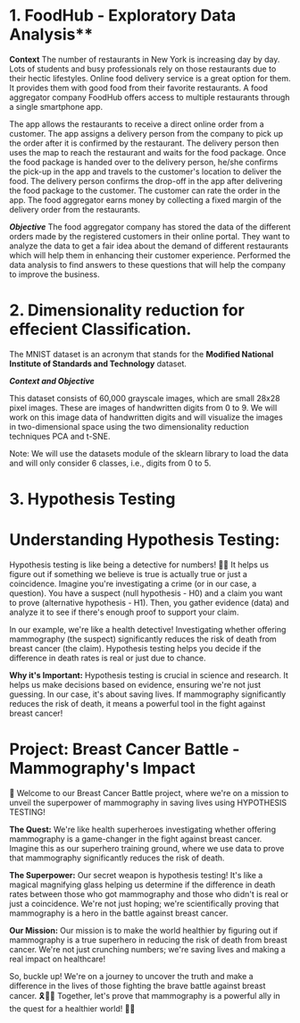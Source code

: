 # 1. FoodHub - Exploratory Data Analysis**
**Context**
The number of restaurants in New York is increasing day by day. Lots of students and busy professionals rely on those restaurants due to their hectic lifestyles. Online food delivery service is a great option for them. It provides them with good food from their favorite restaurants. A food aggregator company FoodHub offers access to multiple restaurants through a single smartphone app.

The app allows the restaurants to receive a direct online order from a customer. The app assigns a delivery person from the company to pick up the order after it is confirmed by the restaurant. The delivery person then uses the map to reach the restaurant and waits for the food package. Once the food package is handed over to the delivery person, he/she confirms the pick-up in the app and travels to the customer's location to deliver the food. The delivery person confirms the drop-off in the app after delivering the food package to the customer. The customer can rate the order in the app. The food aggregator earns money by collecting a fixed margin of the delivery order from the restaurants.

***Objective***
The food aggregator company has stored the data of the different orders made by the registered customers in their online portal. They want to analyze the data to get a fair idea about the demand of different restaurants which will help them in enhancing their customer experience. Performed the data analysis to find answers to these questions that will help the company to improve the business.

# 2. Dimensionality reduction for effecient Classification.


The MNIST dataset is an acronym that stands for the **Modified National Institute of Standards and Technology** dataset.

***Context and Objective*** 

This dataset consists of 60,000 grayscale images, which are small 28x28 pixel images.
These are images of handwritten digits from 0 to 9. We will work on this image data of handwritten digits and will visualize the images in two-dimensional space using the two dimensionality reduction techniques PCA and t-SNE.

Note: We will use the datasets module of the sklearn library to load the data and will only consider 6 classes, i.e., digits from 0 to 5.


# 3. Hypothesis Testing



# Understanding Hypothesis Testing:

Hypothesis testing is like being a detective for numbers! 🕵️‍♂️ It helps us figure out if something we believe is true is actually true or just a coincidence. Imagine you're investigating a crime (or in our case, a question). You have a suspect (null hypothesis - H0) and a claim you want to prove (alternative hypothesis - H1). Then, you gather evidence (data) and analyze it to see if there's enough proof to support your claim.

In our example, we're like a health detective! Investigating whether offering mammography (the suspect) significantly reduces the risk of death from breast cancer (the claim). Hypothesis testing helps you decide if the difference in death rates is real or just due to chance.

**Why it's Important:**
Hypothesis testing is crucial in science and research. It helps us make decisions based on evidence, ensuring we're not just guessing. In our case, it's about saving lives. If mammography significantly reduces the risk of death, it means a powerful tool in the fight against breast cancer!

# Project: Breast Cancer Battle - Mammography's Impact

🌸 Welcome to our Breast Cancer Battle project, where we're on a mission to unveil the superpower of mammography in saving lives using HYPOTHESIS TESTING!

**The Quest:**
We're like health superheroes investigating whether offering mammography is a game-changer in the fight against breast cancer. Imagine this as our superhero training ground, where we use data to prove that mammography significantly reduces the risk of death.

**The Superpower:**
Our secret weapon is hypothesis testing! It's like a magical magnifying glass helping us determine if the difference in death rates between those who got mammography and those who didn't is real or just a coincidence. We're not just hoping; we're scientifically proving that mammography is a hero in the battle against breast cancer.

**Our Mission:**
Our mission is to make the world healthier by figuring out if mammography is a true superhero in reducing the risk of death from breast cancer. We're not just crunching numbers; we're saving lives and making a real impact on healthcare!

So, buckle up! We're on a journey to uncover the truth and make a difference in the lives of those fighting the brave battle against breast cancer. 🎗️🦸‍♀️ Together, let's prove that mammography is a powerful ally in the quest for a healthier world! 🌟💕
